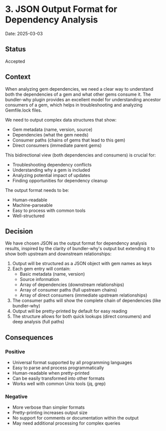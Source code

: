 # 3. JSON Output Format for Dependency Analysis

Date: 2025-03-03

## Status

Accepted

## Context

When analyzing gem dependencies, we need a clear way to understand both the dependencies of a gem and what other gems consume it. The bundler-why plugin provides an excellent model for understanding ancestor consumers of a gem, which helps in troubleshooting and analyzing Gemfile.lock files.

We need to output complex data structures that show:

- Gem metadata (name, version, source)
- Dependencies (what the gem needs)
- Consumer paths (chains of gems that lead to this gem)
- Direct consumers (immediate parent gems)

This bidirectional view (both dependencies and consumers) is crucial for:

- Troubleshooting dependency conflicts
- Understanding why a gem is included
- Analyzing potential impact of updates
- Finding opportunities for dependency cleanup

The output format needs to be:

- Human-readable
- Machine-parseable
- Easy to process with common tools
- Well-structured

## Decision

We have chosen JSON as the output format for dependency analysis results, inspired by the clarity of bundler-why's output but extending it to show both upstream and downstream relationships:

1. Output will be structured as a JSON object with gem names as keys
2. Each gem entry will contain:
   - Basic metadata (name, version)
   - Source information
   - Array of dependencies (downstream relationships)
   - Array of consumer paths (full upstream chains)
   - Array of direct consumers (immediate upstream relationships)
3. The consumer paths will show the complete chain of dependencies (like bundler-why)
4. Output will be pretty-printed by default for easy reading
5. The structure allows for both quick lookups (direct consumers) and deep analysis (full paths)

## Consequences

### Positive

- Universal format supported by all programming languages
- Easy to parse and process programmatically
- Human-readable when pretty-printed
- Can be easily transformed into other formats
- Works well with common Unix tools (jq, grep)

### Negative

- More verbose than simpler formats
- Pretty-printing increases output size
- No support for comments or documentation within the output
- May need additional processing for complex queries

